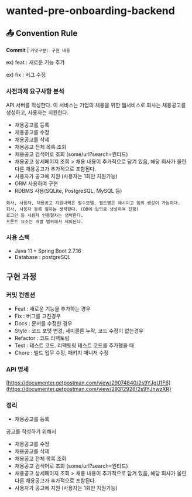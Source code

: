 # wanted-pre-onboarding-backend
## 📤 Convention Rule

**Commit** | `커밋구분: 구현 내용 `

ex) feat : 새로운 기능 추가

ex) fix : 버그 수정

### 사전과제 요구사항 분석

API 서버를 작성한다. 이 서비스는 기업의 채용을 위한 웹서비스로 회사는 채용공고를 생성하고, 사용자는 지원한다.

- 채용공고를 등록
- 채용공고를 수정
- 채용공고를 삭제
- 채용공고 전체 목록 조회
- 채용공고 검색어로 조회 (some/url?search=원티드)
- 채용공고 상세페이지 조회 > 채용 내용이 추가적으로 담겨 있음, 해당 회사가 올린 다른 채용공고가 추가적으로 포함된다.
- 사용자가 공고에 지원 (사용자는 1회만 지원가능)
- ORM 사용하여 구현
- RDBMS 사용(SQLite, PostgreSQL, MySQL 등)

`회사, 사용자, 채용공고 지원내역은 필수모델, 필드명은 예시이고 임의 생성이 가능하다.`  
`회사, 사용자 등록 절차는 생략한다. (DB에 임의로 생성하여 진행)`  
`로그인 등 사용자 인증절차는 생략한다.`  
`프론트 요소는 개발 범위에서 제외된다.`

### 사용 스택
- Java 11 + Spring Boot 2.7.16
- Database : postgreSQL


## 구현 과정

### 커밋 컨벤션

- Feat : 새로운 기능을 추가하는 경우
- Fix : 버그를 고친경우
- Docs : 문서를 수정한 경우
- Style : 코드 포맷 변경, 세미콜론 누락, 코드 수정이 없는경우
- Refactor : 코드 리펙토링
- Test : 테스트 코드. 리펙토링 테스트 코드를 추가했을 때
- Chore : 빌드 업무 수정, 패키지 매니저 수정

### API 명세

[https://documenter.getpostman.com/view/29074840/2s9YJgU1F6](https://documenter.getpostman.com/view/29312928/2s9YJhwzXR)

### 정리
- 채용공고를 등록  

공고를 작성하기 위해서 

- 채용공고를 수정
- 채용공고를 삭제
- 채용공고 전체 목록 조회
- 채용공고 검색어로 조회 (some/url?search=원티드)
- 채용공고 상세페이지 조회 > 채용 내용이 추가적으로 담겨 있음, 해당 회사가 올린 다른 채용공고가 추가적으로 포함된다.
- 사용자가 공고에 지원 (사용자는 1회만 지원가능)
